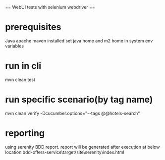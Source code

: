 == WebUI tests with selenium webdriver  ==

# prerequisites
Java
apache maven installed
set java home and m2 home in system env variables


# run in cli
mvn clean test

# run specific scenario(by tag name)
mvn clean verify -Dcucumber.options="--tags @@hotels-search"

# reporting
using serenity BDD report. report will be generated after execution at below location
bdd-offers-service\target\site\serenity\index.html